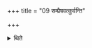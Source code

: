 +++
title = "09 सम्प्रैषवत्कुर्वन्ति"

+++

<details><summary>थिते</summary>

9. (The assistants) do as per orders.  
</details>
